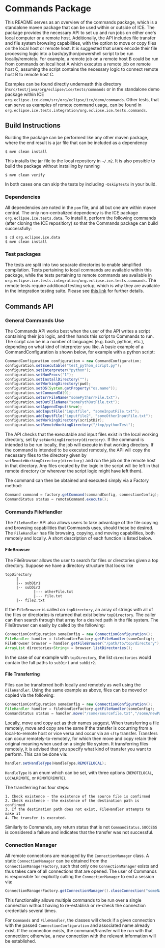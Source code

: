# Commands Package

This README serves as an overview of the commands package, which is a standalone maven package that can be used within or outside of ICE. The package provides the necessary API to set up and run jobs on either one's local computer or a remote host. Additionally, the API includes file transfer and file system browsing capabilities, with the option to move or copy files on the local host or remote host. It is suggested that users encode their file processing logic into a bash/python/powershell script to be run locally/remotely. For example, a remote job on a remote host B could be run from commands on local host A which executes a remote job on remote host C, assuming the script contains the necessary logic to connect remote host B to remote host C.

Examples can be found directly underneath this directory in`src/test/java/org/eclipse/ice/tests/commands` or in the standalone demo package within ICE `org.eclipse.ice.demo/src/org/eclipse/ice/demo/commands`. Other tests, that can serve as examples of remote command usage, can be found in `org.eclipse.ice.tests.integration/org.eclipse.ice.tests.commands`.


## Build Instructions
Building the package can be performed like any other maven package, where the end result is a jar file that can be included as a dependency

```
$ mvn clean install
```

This installs the jar file to the local repository in `~/.m2`. It is also possible to build the package without installing by running

```
$ mvn clean verify
```

In both cases one can skip the tests by including `-DskipTests` in your build. 

### Dependencies
All dependencies are noted in the `pom` file, and all but one are within maven central. The only non-centralized dependency is the ICE package `org.eclipse.ice.tests.data`. To install it, perform the following commands (after cloning the ICE repositiory) so that the Commands package can build successfully:

```shell
$ cd org.eclipse.ice.data
$ mvn clean install
```

### Test packages
The tests are split into two separate directories to enable simplified compilation. Tests pertaining to local commands are available within this package, while the tests pertaining to remote commands are available in `org.eclipse.ice.tests.integration/org.eclipse.ice.tests.commands`. The remote tests require additional testing setup, which is why they are available in the integration testing suite. Please see [this link](https://github.com/eclipse/ice/tree/next/org.eclipse.ice.tests.integration/org.eclipse.ice.tests.commands) for further details.


## Commands API
### General Commands Use
The Commands API works best when the user of the API writes a script containing their job logic, and then hands this script to Commands to run. The script can be in a number of languages (e.g. bash, python, etc.), depending on what kind of interpreter you like. A basic example of a CommandConfiguration is shown below, for example with a python script:

```java
CommandConfiguration configuration = new CommandConfiguration; 
configuration.setExecutable("test_python_script.py");
configuration.setInterpreter("python");
configuration.setNumProcs("1");
configuration.setInstallDirectory("");
configuration.setWorkingDirectory(pwd);
configuration.setOS(System.getProperty("os.name"));
configuration.setCommandId(9);
configuration.setErrFileName("somePythErrFile.txt");
configuration.setOutFileName("somePythOutFile.txt");
configuration.setAppendInput(true);
configuration.addInputFile("inputfile", "someInputFile.txt");
configuration.addInputFile("inputfile2", "someOtherInputFile.txt");
configuration.setWorkingDirectory(scriptDir);
configuration.setRemoteWorkingDirectory("/tmp/pythonTest");
``` 

The API checks that the executable and input files exist in the local working directory, set by `setWorkingDirectory(directory)`. If the command is intended to be run locally, the job will execute in that working directory. If the command is intended to be executed remotely, the API will copy the necessary files to the directory given by `setRemoteWorkingDirectory(directory)` and run the job on the remote host in that directory. Any files created by the logic in the script will be left in that remote directory (or wherever the script logic might have left them). 

The command can then be obtained and executed simply via a Factory method:

```java
Command command = factory.getCommand(commandConfig, connectionConfig);
CommandStatus status = remoteCommand.execute();
```
### Commands FileHandler	
The `FileHandler` API also allows users to take advantage of the file copying and browsing capabilities that Commands uses, should these be desired. The `FileHandler` has file browsing, copying, and moving capabilities, both remotely and locally. A short description of each function is listed below.

#### FileBrowser

The FileBrowser allows the user to search for files or directories given a top directory. Suppose we have a directory structure that looks like

```
topDirectory
     |
     |-- subDir1
     |-- subDir2
 		     |--- otherFile.txt
 		     |--- file.txt
 	 |-- file2.txt    
```

If the `FileBrowser` is called on `topDirectory`, an array of strings with all of the files or directories is returned that exist below `topDirectory`. The caller can then search through that array for a desired path in the file system. The FileBrowser can easily by called by the following:

```java
ConnectionConfiguration someConfig = new ConnectionConfiguration();
FileHandler handler = fileHandlerFactory.getFileHandler(someConfig);
FileBrowser browser = handler.getFileBrowser("/path/to/top/directory");
ArrayList directories<String> = browser.listDirectories();

```
In the case of our example with `topDirectory`, the list `directories` would contain the full paths to `subDir1` and `subDir2`.


#### File Transferring

Files can be transferred both locally and remotely as well using the `FileHandler`. Using the same example as above, files can be moved or copied via the following:

```java
ConnectionConfiguration someConfig = new ConnectionConfiguration();
FileHandler handler = fileHandlerFactory.getFileHandler(someConfig);
CommandStatus status = handler.move("/some/sourcefile.txt","/some/newPath/");
```

Locally, move and copy act as their names suggest. When transferring a file remotely, move and copy are the same if the transfer is occurring from a local-to-remote host or vice versa and occur via an `sftp` transfer. Transfers can occur remotely-to-remotely, for which then move and copy retain their original meaning when used on a single file system. It transferring files remotely, it is advised that you specify what kind of transfer you want to perform. This can be done via:

```java
handler.setHandleType(HandleType.REMOTELOCAL);
```
`HandleType` is an enum which can be set, with three options (`REMOTELOCAL`, `LOCALREMOTE`, or `REMOTEREMOTE`).


The transferring has four steps:

	1. Check existence - the existence of the source file is confirmed
	2. Check existence - the existence of the destination path is confirmed
	3. If the destination path does not exist, FileHandler attempts to make it
	4. The transfer is executed.

Similarly to Commands, any return status that is not `CommandStatus.SUCCESS` is considered a failure and indicates that the transfer was not successful.


### Connection Manager

All remote connections are managed by the `ConnectionManager` class. A static `ConnectionManager` can be obtained from the `ConnectionManagerFactory`, such that only one `ConnectionManager` exists and thus takes care of all connections that are opened. The user of Commands is responsible for explicitly calling the `ConnectionManager` to end a session via:

```java
ConnectionManagerFactory.getConnectionManager().closeConnection("someName");
```
This functionality allows multiple commands to be run over a single connection without having to re-establish or re-check the connection credentials several times.

For `Commands` and `FileHandler`, the classes will check if a given connection with the passed `ConnectionConfiguration` and associated name already exist. If the connection exists, the command/transfer will be run with that connection; otherwise, a new connection with the relevant information will be established.
